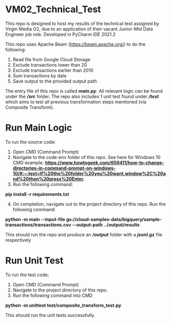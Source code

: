 # VM02_Technical_Test
This repo is designed to host my results of the technical test assigned by Virgin Media O2, due to an application of their vacant Junior-Mid Data Engineer job role. Developed in PyCharm IDE 2021.2

This repo uses Apache Beam (https://beam.apache.org/) to do the following:
1. Read file from Google Cloud Storage
2. Exclude transactions lower than 20 
3. Exclude transactions earlier than 2010
4. Sum transactions by date
5. Save output to the provided output path 

The entry file of this repo is called ***main.py***.
All relevant logic can be found under the ***/src*** folder.
The repo also includes 1 unit test found under ***/test*** which aims to test all previous transformation steps mentioned (via Composite Transform).

# Run Main Logic
To run the source code: 
1. Open CMD (Command Prompt)
2. Navigate to the code-env folder of this repo. See here for Windows 10 CMD example: **https://www.howtogeek.com/659411/how-to-change-directories-in-command-prompt-on-windows-10/#:~:text=If%20the%20folder%20you%20want,window%2C%20and%20then%20press%20Enter.** 
3. Run the following command: 

**pip install -r requirements.txt**

4. On completion, navigate out to the project directory of this repo. Run the following command:

**python -m main --input-file gs://cloud-samples-data/bigquery/sample-transactions/transactions.csv --output-path ../output/results**

This should run the repo and produce an ***/output*** folder with a ***jsonl.gz*** file respectively


# Run Unit Test
To run the test code: 
1. Open CMD (Command Prompt)
2. Navigate to the project directory of this repo. 
3. Run the following command into CMD

**python -m unittest test/composite_transform_test.py** 

This should run the unit tests successfully.